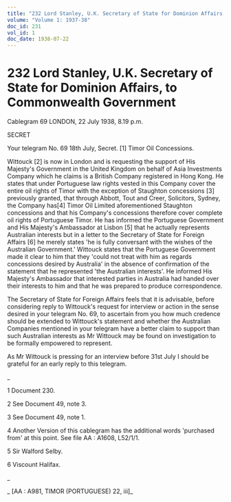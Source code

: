 ```yaml
---
title: "232 Lord Stanley, U.K. Secretary of State for Dominion Affairs, to Commonwealth Government"
volume: "Volume 1: 1937-38"
doc_id: 231
vol_id: 1
doc_date: 1938-07-22
---
```


# 232 Lord Stanley, U.K. Secretary of State for Dominion Affairs, to Commonwealth Government

Cablegram 69 LONDON, 22 July 1938, 8.19 p.m.

SECRET

Your telegram No. 69 18th July, Secret. [1] Timor Oil Concessions.

Wittouck [2] is now in London and is requesting the support of His Majesty's Government in the United Kingdom on behalf of Asia Investments Company which he claims is a British Company registered in Hong Kong. He states that under Portuguese law rights vested in this Company cover the entire oil rights of Timor with the exception of Staughton concessions [3] previously granted, that through Abbott, Tout and Creer, Solicitors, Sydney, the Company has[4] Timor Oil Limited aforementioned Staughton concessions and that his Company's concessions therefore cover complete oil rights of Portuguese Timor. He has informed the Portuguese Government and His Majesty's Ambassador at Lisbon [5] that he actually represents Australian interests but in a letter to the Secretary of State for Foreign Affairs [6] he merely states 'he is fully conversant with the wishes of the Australian Government.' Wittouck states that the Portuguese Government made it clear to him that they 'could not treat with him as regards concessions desired by Australia' in the absence of confirmation of the statement that he represented 'the Australian interests'. He informed His Majesty's Ambassador that interested parties in Australia had handed over their interests to him and that he was prepared to produce correspondence.

The Secretary of State for Foreign Affairs feels that it is advisable, before considering reply to Wittouck's request for interview or action in the sense desired in your telegram No. 69, to ascertain from you how much credence should be extended to Wittouck's statement and whether the Australian Companies mentioned in your telegram have a better claim to support than such Australian interests as Mr Wittouck may be found on investigation to be formally empowered to represent.

As Mr Wittouck is pressing for an interview before 31st July I should be grateful for an early reply to this telegram.

_

1 Document 230.

2 See Document 49, note 3.

3 See Document 49, note 1.

4 Another Version of this cablegram has the additional words 'purchased from' at this point. See file AA : A1608, L52/1/1.

5 Sir Walford Selby.

6 Viscount Halifax.

_

_ [AA : A981, TIMOR (PORTUGUESE) 22, iii]_
